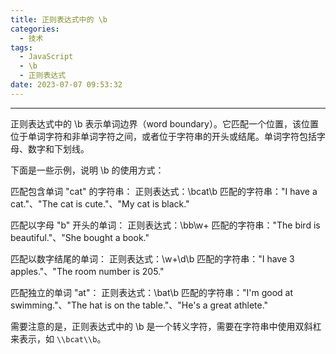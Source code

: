 ```yaml
---
title: 正则表达式中的 \b
categories:
  - 技术
tags:
  - JavaScript
  - \b
  - 正则表达式
date: 2023-07-07 09:53:32
---
```


---

正则表达式中的 \b 表示单词边界（word boundary）。它匹配一个位置，该位置位于单词字符和非单词字符之间，或者位于字符串的开头或结尾。单词字符包括字母、数字和下划线。

下面是一些示例，说明 \b 的使用方式：

<!-- more -->

匹配包含单词 "cat" 的字符串： 正则表达式：\bcat\b 匹配的字符串："I have a cat."、"The cat is cute."、"My cat is black."

匹配以字母 "b" 开头的单词： 正则表达式：\bb\w+ 匹配的字符串："The bird is beautiful."、"She bought a book."

匹配以数字结尾的单词： 正则表达式：\w+\d\b 匹配的字符串："I have 3 apples."、"The room number is 205."

匹配独立的单词 "at"： 正则表达式：\bat\b 匹配的字符串："I'm good at swimming."、"The hat is on the table."、"He's a great athlete."

需要注意的是，正则表达式中的 \b 是一个转义字符，需要在字符串中使用双斜杠来表示，如 `\\bcat\\b`。
